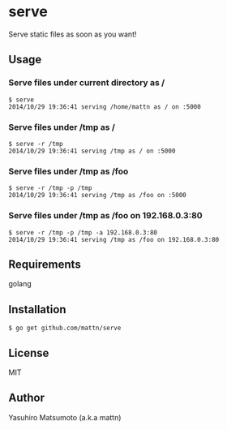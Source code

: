 # serve

Serve static files as soon as you want!

## Usage

### Serve files under current directory as /

```
$ serve
2014/10/29 19:36:41 serving /home/mattn as / on :5000
```

### Serve files under /tmp as /

```
$ serve -r /tmp
2014/10/29 19:36:41 serving /tmp as / on :5000
```

### Serve files under /tmp as /foo

```
$ serve -r /tmp -p /tmp
2014/10/29 19:36:41 serving /tmp as /foo on :5000
```

### Serve files under /tmp as /foo on 192.168.0.3:80

```
$ serve -r /tmp -p /tmp -a 192.168.0.3:80
2014/10/29 19:36:41 serving /tmp as /foo on 192.168.0.3:80
```

## Requirements

golang

## Installation

```
$ go get github.com/mattn/serve
```

## License

MIT

## Author

Yasuhiro Matsumoto (a.k.a mattn)

